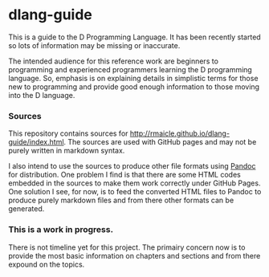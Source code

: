 # dlang-guide

This is a guide to the D Programming Language.
It has been recently started so lots of information may be missing or inaccurate.

The intended audience for this reference work are beginners to programming and experienced programmers learning the D programming language.
So, emphasis is on explaining details in simplistic terms for those new to programming and provide good enough information to those moving into the D language.

### Sources

This repository contains sources for http://rmaicle.github.io/dlang-guide/index.html.
The sources are used with GitHub pages and may not be purely written in markdown syntax.

I also intend to use the sources to produce other file formats using [Pandoc](http://pandoc.org/) for distribution.
One problem I find is that there are some HTML codes embedded in the sources to make them work correctly under GitHub Pages.
One solution I see, for now, is to feed the converted HTML files to Pandoc to produce purely markdown files and from there other formats can be generated.

### This is a work in progress.

There is not timeline yet for this project.
The primairy concern now is to provide the most basic information on chapters and sections and from there expound on the topics.
